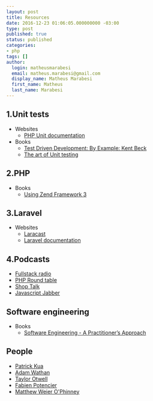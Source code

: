 ```yaml
---
layout: post
title: Resources
date: 2016-12-23 01:06:05.000000000 -03:00
type: post
published: true
status: published
categories:
- php
tags: []
author:
  login: matheusmarabesi
  email: matheus.marabesi@gmail.com
  display_name: Matheus Marabesi
  first_name: Matheus
  last_name: Marabesi
---
```


## 1.Unit tests

* Websites
    - [PHP Unit documentation](https://phpunit.de/)
* Books
    - [Test Driven Development: By Example: Kent Beck](https://www.amazon.com/Test-Driven-Development-Kent-Beck/dp/0321146530)
    - [The art of Unit testing](http://www.cs.umss.edu.bo/doc/material/mat_gral_137/The%20Art%20of%20Unit%20Testing%20with%20Examples%20in%20.NET%20(Manning%202009).pdf)

## 2.PHP

* Books
    - [Using Zend Framework 3](https://olegkrivtsov.github.io/using-zend-framework-3-book/html/)

## 3.Laravel

* Websites
    - [Laracast](https://laracasts.com/)
    - [Laravel documentation](https://laravel.com/docs/)
    
## 4.Podcasts

* [Fullstack radio](http://www.fullstackradio.com/)
* [PHP Round table](https://www.phproundtable.com/)
* [Shop Talk](http://shoptalkshow.com/)
* [Javascript Jabber](https://devchat.tv/js-jabber)

## Software engineering

* Books
    - [Software Engineering - A Practitioner’s Approach](http://www.vumultan.com/Books/CS605-Software%20Engineering%20Practitioner%E2%80%99s%20Approach%20%20by%20Roger%20S.%20Pressman%20.pdf)
    
## People

* [Patrick Kua](https://www.thekua.com/atwork/2014/11/the-definition-of-a-tech-lead/)
* [Adam Wathan](https://adamwathan.me/)
* [Taylor Otwell](https://medium.com/@taylorotwell)
* [Fabien Potencier](http://fabien.potencier.org/)
* [Matthew Weier O'Phinney](https://mwop.net/)
